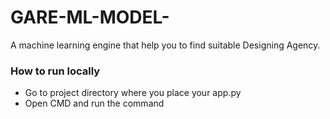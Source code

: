 # GARE-ML-MODEL-
A machine learning engine that help you to find suitable Designing Agency.

### How to run locally
 - Go to project directory where you place your app.py
 - Open CMD and run the command
 ``` python app.py
